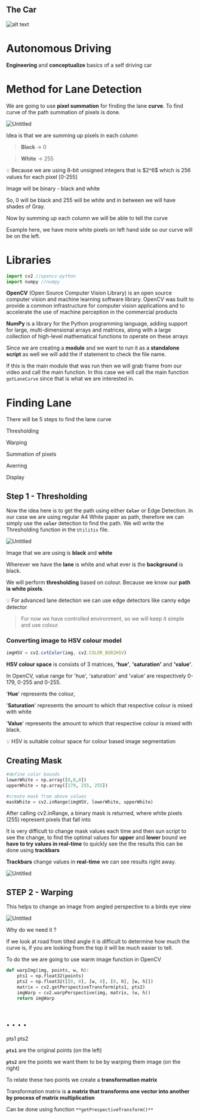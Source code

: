 
## The Car

![alt text](https://github.com/kunwarsingh55/Self-Driving-Car/blob/main/Images/Car.JPG?raw=true)

# Autonomous Driving

**Engineering** and **conceptualize** basics of a self driving car

# Method for Lane Detection

We are going to use **pixel summation** for finding the lane **curve**. To find curve of the path summation of pixels is done.

![Untitled](https://github.com/kunwarsingh55/Self-Driving-Car/blob/main/Images/Untitled.png?raw=true)

Idea is that we are summing up  pixels in each column

> **Black** → 0
> 

> **White** → 255
> 

<aside>
💡 Because we are using 8-bit unsigned integers that is $2^6$ which is 256 values for each pixel [0-255]

</aside>

Image will be binary - black and white

So, 0 will be black and 255 will be white and in between we will have shades of Gray.

Now by summing up each column we will be able to tell the curve

Example here, we have more white pixels on left hand side so our curve will be on the left.

# Libraries

```jsx
import cv2 //opencv-python
import numpy //numpy
```

**OpenCV** (Open Source Computer Vision Library) is an open source computer vision and machine learning software library. OpenCV was built to provide a common infrastructure for computer vision applications and to accelerate the use of machine perception in the commercial products

**NumPy** is a library for the Python programming language, adding support for large, multi-dimensional arrays and matrices, along with a large collection of high-level mathematical functions to operate on these arrays

Since we are creating a **module** and we want to run it as a **standalone script** as well we will add the if statement to check the file name. 

If this is the main module that was run then we will grab frame from our video and call the main function. In this case we will call the main function `getLaneCurve` since that is what we are interested in.

# Finding Lane

There will be 5 steps to find the lane curve

Thresholding

Warping

Summation of pixels

Averring

Display

## Step 1 - Thresholding

Now the idea here is to get the path using either **`Color`** or Edge Detection. In our case we are using regular A4 White paper as path, therefore we can simply use the **`color`** detection to find the path. We will write the Thresholding function in the `Utilitis` file.

![Untitled](https://github.com/kunwarsingh55/Self-Driving-Car/blob/main/Images/Untitled.png?raw=true)

Image that we are using is **black** and **white** 

Wherever we have the **lane** is white and what ever is the **background** is black.

We will perform **thresholding** based on colour. Because we know our **path is white pixels**.

<aside>
💡 For advanced lane detection we can use edge detectors like canny edge detector

</aside>

> For now we have controlled environment, so we will keep it simple and use colour.
> 

### Converting image to HSV colour model

```jsx
imgHSV = cv2.cvtColor(img, cv2.COLOR_BGR2HSV)
```

**HSV colour space** is consists of 3 matrices, **'hue'**, **'saturation'** and **'value'**. 

In OpenCV, value range for 'hue', 'saturation' and 'value' are respectively 0-179, 0-255 and 0-255. 

'**Hue**' represents the colour,

'**Saturation**' represents the amount to which that respective colour is mixed with white 

'**Value**' represents the amount to which that respective colour is mixed with black.

<aside>
💡 HSV is suitable colour space for colour based image segmentation

</aside>

## Creating Mask

```python
#define color bounds
lowerWhite = np.array([0,0,0])
upperWhite = np.array([179, 255, 255])

#create mask from above values
maskWhite = cv2.inRange(imgHSV, lowerWhite, upperWhite)
```

After calling cv2.inRange, a binary mask is returned, where white pixels (255) represent pixels that fall into

It is very difficult to change mask values each time and then sun script to see the change, to find the optimal values for **upper** and **lower** bound we **have to try values in real-time** to quickly see the the results this can be done using **trackbars** 

**Trackbars** change values in **real-time** we can see results right away.

![Untitled](https://github.com/kunwarsingh55/Self-Driving-Car/blob/main/Images/Untitled.png?raw=true)

## STEP 2 - Warping

This helps to change an image from angled perspective to a birds eye view

![Untitled](https://github.com/kunwarsingh55/Self-Driving-Car/blob/main/Images/Untitled.png?raw=true)

Why do we need it ?

If we look at road from tilted angle it is difficult to determine how much the curve is, if you are looking from the top it will be much easier to tell.

To do the we are going to use warm image function in OpenCV

```python
def warpImg(img, points, w, h):
    pts1 = np.float32(points)
    pts2 = np.float32([[0, 0], [w, 0], [0, h], [w, h]])
    matrix = cv2.getPerspectiveTransform(pts1, pts2)
    imgWarp = cv2.warpPerspective(img, matrix, (w, h))
    return imgWarp
```

# . . . .

pts1 pts2 

**`pts1`** are the original points (on the left) 

**`pts2`** are the points we want them to be by warping them image (on the right)

To relate these two points we create a **transformation matrix**

Transformation matrix is **a matrix that transforms one vector into another by process of matrix multiplication**

Can be done using function `**getPrespectiveTransform()**`
